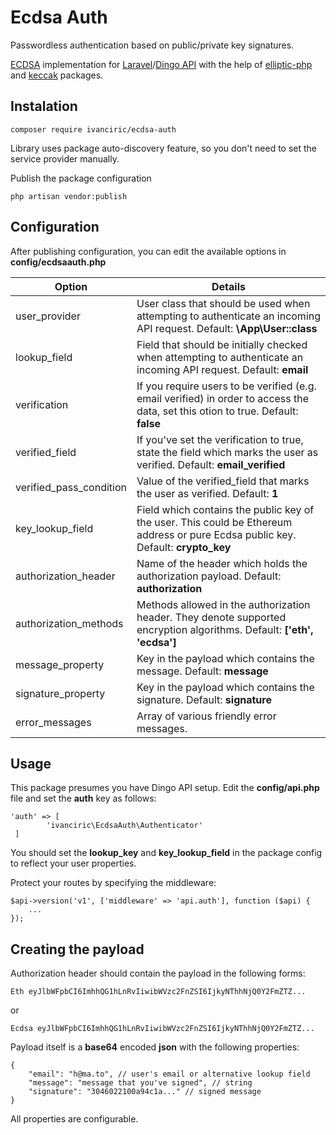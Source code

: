 # Ecdsa Auth

Passwordless authentication based on public/private key signatures.

[ECDSA](https://en.wikipedia.org/wiki/Elliptic_Curve_Digital_Signature_Algorithm) implementation for [Laravel](https://laravel.com)/[Dingo API](https://github.com/dingo/api)
with the help of [elliptic-php](https://github.com/simplito/elliptic-php) and [keccak](https://github.com/kornrunner/php-keccak) packages.

## Instalation
```$xslt
composer require ivanciric/ecdsa-auth
```

Library uses package auto-discovery feature, so you don't need to set the service provider manually. 

Publish the package configuration
```$xslt
php artisan vendor:publish
```
## Configuration
After publishing configuration, you can edit the available options in __config/ecdsaauth.php__

| Option  | Details |
| -------------  | ------------- |
| user_provider  | User class that should be used when attempting to authenticate an incoming API request. Default: __\App\User::class__|
| lookup_field   | Field that should be initially checked when attempting to authenticate an incoming API request. Default: __email__ |
| verification | If you require users to be verified (e.g. email verified) in order to access the data, set this otion to true. Default: __false__ |
| verified_field | If you've set the verification to true, state the field which marks the user as verified. Default: __email_verified__ |
| verified_pass_condition | Value of the verified_field that marks the user as verified. Default: __1__ |
| key_lookup_field | Field which contains the public key of the user. This could be Ethereum address or pure Ecdsa public key. Default: __crypto_key__ |
| authorization_header | Name of the header which holds the authorization payload. Default: __authorization__ |
| authorization_methods | Methods allowed in the authorization header. They denote supported encryption algorithms. Default: __['eth', 'ecdsa']__ |
| message_property | Key in the payload which contains the message. Default: __message__ |
| signature_property | Key in the payload which contains the signature. Default: __signature__ |
| error_messages | Array of various friendly error messages. |

## Usage
This package presumes you have Dingo API setup.
Edit the __config/api.php__ file and set the __auth__ key as follows:
```$xslt
'auth' => [
        'ivanciric\EcdsaAuth\Authenticator'
 ]
```
You should set the __lookup_key__ and __key_lookup_field__ in the package config to reflect your user properties.

Protect your routes by specifying the middleware:
```$xslt
$api->version('v1', ['middleware' => 'api.auth'], function ($api) {
    ...
});
``` 

## Creating the payload
Authorization header should contain the payload in the following forms:
```$xslt
Eth eyJlbWFpbCI6ImhhQG1hLnRvIiwibWVzc2FnZSI6IjkyNThhNjQ0Y2FmZTZ...
```
or
```$xslt
Ecdsa eyJlbWFpbCI6ImhhQG1hLnRvIiwibWVzc2FnZSI6IjkyNThhNjQ0Y2FmZTZ...
```

Payload itself is a __base64__ encoded __json__ with the following properties:
```$xslt
{
    "email": "h@ma.to", // user's email or alternative lookup field
    "message": "message that you've signed", // string
    "signature": "3046022100a94c1a..." // signed message
}
```

All properties are configurable.
